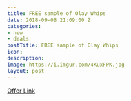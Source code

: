 ```yaml
---
title: FREE sample of Olay Whips
date: 2018-09-08 21:09:00 Z
categories:
- new
- deals
postTitle: FREE sample of Olay Whips
icon: 
description: 
image: https://i.imgur.com/4KuxFPK.jpg
layout: post
---
```


[Offer Link](https://olaywhips.com/)

